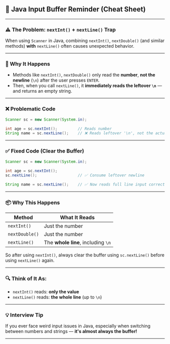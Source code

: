 ## 🔁 Java Input Buffer Reminder (Cheat Sheet)

---

### ⚠️ The Problem: `nextInt()` + `nextLine()` Trap

When using `Scanner` in Java, combining `nextInt()`, `nextDouble()` (and similar methods) **with** `nextLine()` often causes unexpected behavior.

---

### 🧠 Why It Happens

* Methods like `nextInt()`, `nextDouble()` only read the **number**, **not the newline** (`\n`) after the user presses `ENTER`.
* Then, when you call `nextLine()`, it **immediately reads the leftover `\n`** — and returns an empty string.

---

### ❌ Problematic Code

```java
Scanner sc = new Scanner(System.in);

int age = sc.nextInt();         // Reads number
String name = sc.nextLine();    // ❌ Reads leftover '\n', not the actual name
```

---

### ✅ Fixed Code (Clear the Buffer)

```java
Scanner sc = new Scanner(System.in);

int age = sc.nextInt();         
sc.nextLine();                  // ✅ Consume leftover newline

String name = sc.nextLine();    // ✅ Now reads full line input correctly
```

---

### 📦 Why This Happens

| Method         | What It Reads                      |
| -------------- | ---------------------------------- |
| `nextInt()`    | Just the number                    |
| `nextDouble()` | Just the number                    |
| `nextLine()`   | The **whole line**, including `\n` |

So after using `nextInt()`, always clear the buffer using `sc.nextLine()` before using `nextLine()` again.

---

### 🔍 Think of It As:

* `nextInt()` reads: **only the value**
* `nextLine()` reads: **the whole line** (up to `\n`)

---

### 💡 Interview Tip

If you ever face weird input issues in Java, especially when switching between numbers and strings — **it's almost always the buffer!**

---

